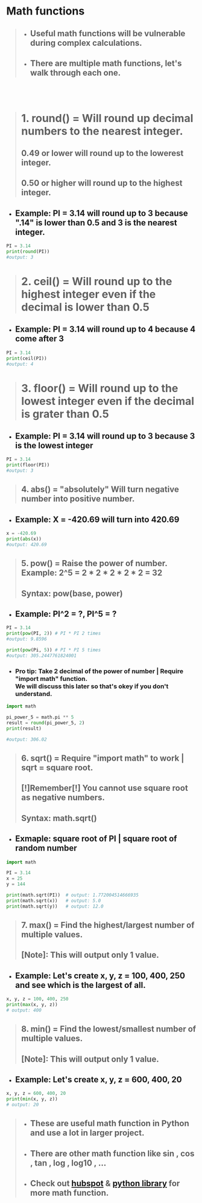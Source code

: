 # Math functions

> * ## Useful **math functions** will be vulnerable during complex calculations.
> * ## There are multiple **math functions**, let's walk through each one.

<br><br>

> # 1. round() = Will round up decimal numbers to the nearest integer.
> ## 0.49 or lower will round up to the lowerest integer.
> ## 0.50 or higher will round up to the highest integer.

* ## Example: PI = 3.14 will round up to 3 because ".14" is lower than 0.5 and 3 is the nearest integer.

```python
PI = 3.14
print(round(PI))
#output: 3
```

> # 2. **ceil()** = Will round up to the highest integer even if the decimal is lower than 0.5

* ## Example: PI = 3.14 will round up to 4 because 4 come after 3

```python
PI = 3.14
print(ceil(PI))
#output: 4
```

> # 3. **floor()** = Will round up to the lowest integer even if the decimal is grater than 0.5

* ## Example: PI = 3.14 will round up to 3 because 3 is the lowest integer

```python
PI = 3.14
print(floor(PI))
#output: 3
```

> ## 4. **abs()** = "absolutely" Will turn negative number into positive number.

* ## Example: X = -420.69 will turn into 420.69

```python
x = -420.69
print(abs(x))
#output: 420.69
```

> ## 5. **pow()** = Raise the power of number. Example: 2^5 = 2 * 2 * 2 * 2 * 2 = 32
> ## Syntax: pow(base, power)

* ## Example: PI^2 = ?, PI^5 = ?

```python
PI = 3.14
print(pow(PI, 2)) # PI * PI 2 times
#output: 9.8596

print(pow(Pi, 5)) # PI * PI 5 times
#output: 305.2447761824001
```

* ### **Pro tip:** Take 2 decimal of the power of number | Require "import math" function. <Br> We will discuss this later so that's okey if you don't understand.

```python
import math

pi_power_5 = math.pi ** 5
result = round(pi_power_5, 2)
print(result)

#output: 306.02
```

> ## 6. **sqrt()** = Require "**import math**" to work | **sqrt** = square root.
> ## [!]Remember[!] You cannot use square root as negative numbers.
> ## Syntax: math.sqrt()

* ## Exmaple: square root of PI | square root of random number

```python
import math

PI = 3.14
x = 25
y = 144

print(math.sqrt(PI))  # output: 1.772004514666935
print(math.sqrt(x))   # output: 5.0
print(math.sqrt(y))   # output: 12.0
```

> ## 7. **max()** = Find the highest/largest number of multiple values.
> ## [**Note**]: This will output only 1 value.

* ## Example: Let's create x, y, z = 100, 400, 250 and see which is the largest of all.

```python
x, y, z = 100, 400, 250
print(max(x, y, z))
# output: 400
```

> ## 8. **min()** = Find the lowest/smallest number of multiple values.
> ## [**Note**]: This will output only 1 value.

* ## Example: Let's create x, y, z = 600, 400, 20

```python
x, y, z = 600, 400, 20
print(min(x, y, z))
# output: 20
```

> *  ## These are useful **math function** in Python and use a lot in larger project.
> * ## There are other **math function** like **sin** , **cos** , **tan** , **log** , **log10** , **...**
> * ## Check out [hubspot](https://blog.hubspot.com/website/python-math-functions#dist) & [python library](https://docs.python.org/3/library/math.html) for more math function.